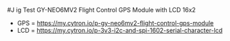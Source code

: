 #J ig Test GY-NEO6MV2 Flight Control GPS Module with LCD 16x2

* GPS = https://my.cytron.io/p-gy-neo6mv2-flight-control-gps-module
* LCD = https://my.cytron.io/p-3v3-i2c-and-spi-1602-serial-character-lcd
